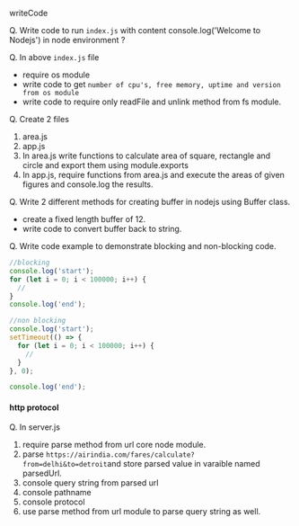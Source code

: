 writeCode

Q. Write code to run `index.js` with content console.log('Welcome to Nodejs') in node environment ?

Q. In above `index.js` file

- require os module
- write code to get `number of cpu's, free memory, uptime and version from os module`
- write code to require only readFile and unlink method from fs module.

Q. Create 2 files

1. area.js
2. app.js
3. In area.js write functions to calculate area of square, rectangle and circle and export them using module.exports
4. In app.js, require functions from area.js and execute the areas of given figures and console.log the results.

Q. Write 2 different methods for creating buffer in nodejs using Buffer class.

- create a fixed length buffer of 12.
- write code to convert buffer back to string.

Q. Write code example to demonstrate blocking and non-blocking code.

```js
//blocking
console.log('start');
for (let i = 0; i < 100000; i++) {
  //
}
console.log('end');

//non blocking
console.log('start');
setTimeout(() => {
  for (let i = 0; i < 100000; i++) {
    //
  }
}, 0);

console.log('end');
```

#### http protocol

Q. In server.js

1. require parse method from url core node module.
2. parse `https://airindia.com/fares/calculate?from=delhi&to=detroit`and store parsed value in varaible named parsedUrl.
3. console query string from parsed url
4. console pathname
5. console protocol
6. use parse method from url module to parse query string as well.
